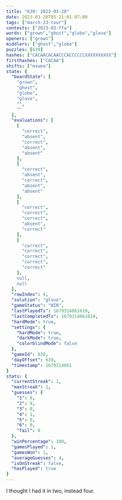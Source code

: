 ```yaml
---
title: "639: 2023-03-20"
date: 2023-03-20T05:21:01-07:00
tags: ["march-23-tour"]
contests: ["2023-03-ffa"]
words: ["grown","ghost","globe","glove"]
openers: ["grown"]
middlers: ["ghost","globe"]
puzzles: [639]
hashes: ["CACAACACAACCCACCCCCCXXXXXXXXXX"]
firsthashes: ["CACAA"]
shifts: ["msweo"]
state: {
  "boardState": [
    "grown",
    "ghost",
    "globe",
    "glove",
    "",
    ""
  ],
  "evaluations": [
    [
      "correct",
      "absent",
      "correct",
      "absent",
      "absent"
    ],
    [
      "correct",
      "absent",
      "correct",
      "absent",
      "absent"
    ],
    [
      "correct",
      "correct",
      "correct",
      "absent",
      "correct"
    ],
    [
      "correct",
      "correct",
      "correct",
      "correct",
      "correct"
    ],
    null,
    null
  ],
  "rowIndex": 4,
  "solution": "glove",
  "gameStatus": "WIN",
  "lastPlayedTs": 1679314861610,
  "lastCompletedTs": 1679314861610,
  "hardMode": true,
  "settings": {
    "hardMode": true,
    "darkMode": true,
    "colorblindMode": false
  },
  "gameId": 839,
  "dayOffset": 639,
  "timestamp": 1679314861
}
stats: {
  "currentStreak": 1,
  "maxStreak": 1,
  "guesses": {
    "1": 0,
    "2": 0,
    "3": 0,
    "4": 1,
    "5": 0,
    "6": 0,
    "fail": 0
  },
  "winPercentage": 100,
  "gamesPlayed": 1,
  "gamesWon": 1,
  "averageGuesses": 4,
  "isOnStreak": false,
  "hasPlayed": true
}
---
```

<!-- more -->
I thought I had it in two, instead four. 
